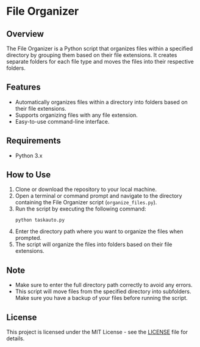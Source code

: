 # File Organizer

## Overview
The File Organizer is a Python script that organizes files within a specified directory by grouping them based on their file extensions. It creates separate folders for each file type and moves the files into their respective folders.

## Features
- Automatically organizes files within a directory into folders based on their file extensions.
- Supports organizing files with any file extension.
- Easy-to-use command-line interface.

## Requirements
- Python 3.x

## How to Use
1. Clone or download the repository to your local machine.
2. Open a terminal or command prompt and navigate to the directory containing the File Organizer script (`organize_files.py`).
3. Run the script by executing the following command:
   ```
   python taskauto.py
   ```
4. Enter the directory path where you want to organize the files when prompted.
5. The script will organize the files into folders based on their file extensions.

## Note
- Make sure to enter the full directory path correctly to avoid any errors.
- This script will move files from the specified directory into subfolders. Make sure you have a backup of your files before running the script.

## License
This project is licensed under the MIT License - see the [LICENSE](LICENSE) file for details.

